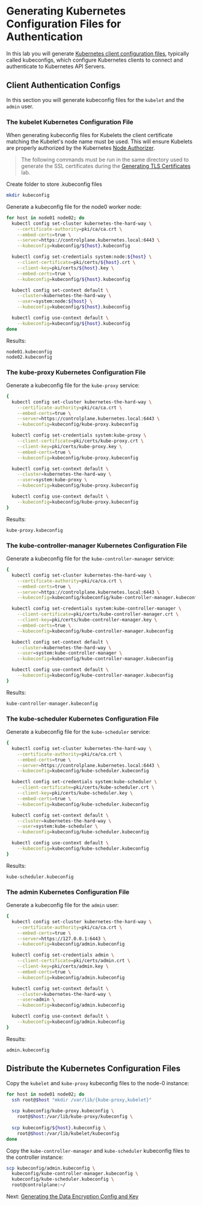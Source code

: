 # Generating Kubernetes Configuration Files for Authentication

In this lab you will generate [Kubernetes client configuration files](https://kubernetes.io/docs/concepts/configuration/organize-cluster-access-kubeconfig/), typically called kubeconfigs, which configure Kubernetes clients to connect and authenticate to Kubernetes API Servers.

## Client Authentication Configs

In this section you will generate kubeconfig files for the `kubelet` and the `admin` user.

### The kubelet Kubernetes Configuration File

When generating kubeconfig files for Kubelets the client certificate matching the Kubelet's node name must be used. This will ensure Kubelets are properly authorized by the Kubernetes [Node Authorizer](https://kubernetes.io/docs/admin/authorization/node/).

> The following commands must be run in the same directory used to generate the SSL certificates during the [Generating TLS Certificates](04-certificate-authority.md) lab.

Create folder to store .kubeconfig files
```bash
mkdir kubeconfig
```

Generate a kubeconfig file for the node0 worker node:

```bash
for host in node01 node02; do
  kubectl config set-cluster kubernetes-the-hard-way \
    --certificate-authority=pki/ca/ca.crt \
    --embed-certs=true \
    --server=https://controlplane.kubernetes.local:6443 \
    --kubeconfig=kubeconfig/${host}.kubeconfig

  kubectl config set-credentials system:node:${host} \
    --client-certificate=pki/certs/${host}.crt \
    --client-key=pki/certs/${host}.key \
    --embed-certs=true \
    --kubeconfig=kubeconfig/${host}.kubeconfig

  kubectl config set-context default \
    --cluster=kubernetes-the-hard-way \
    --user=system:node:${host} \
    --kubeconfig=kubeconfig/${host}.kubeconfig

  kubectl config use-context default \
    --kubeconfig=kubeconfig/${host}.kubeconfig
done
```

Results:

```text
node01.kubeconfig
node02.kubeconfig
```

### The kube-proxy Kubernetes Configuration File

Generate a kubeconfig file for the `kube-proxy` service:

```bash
{
  kubectl config set-cluster kubernetes-the-hard-way \
    --certificate-authority=pki/ca/ca.crt \
    --embed-certs=true \
    --server=https://controlplane.kubernetes.local:6443 \
    --kubeconfig=kubeconfig/kube-proxy.kubeconfig

  kubectl config set-credentials system:kube-proxy \
    --client-certificate=pki/certs/kube-proxy.crt \
    --client-key=pki/certs/kube-proxy.key \
    --embed-certs=true \
    --kubeconfig=kubeconfig/kube-proxy.kubeconfig

  kubectl config set-context default \
    --cluster=kubernetes-the-hard-way \
    --user=system:kube-proxy \
    --kubeconfig=kubeconfig/kube-proxy.kubeconfig

  kubectl config use-context default \
    --kubeconfig=kubeconfig/kube-proxy.kubeconfig
}
```

Results:

```text
kube-proxy.kubeconfig
```

### The kube-controller-manager Kubernetes Configuration File

Generate a kubeconfig file for the `kube-controller-manager` service:

```bash
{
  kubectl config set-cluster kubernetes-the-hard-way \
    --certificate-authority=pki/ca/ca.crt \
    --embed-certs=true \
    --server=https://controlplane.kubernetes.local:6443 \
    --kubeconfig=kubeconfig/kubeconfig/kube-controller-manager.kubeconfig

  kubectl config set-credentials system:kube-controller-manager \
    --client-certificate=pki/certs/kube-controller-manager.crt \
    --client-key=pki/certs/kube-controller-manager.key \
    --embed-certs=true \
    --kubeconfig=kubeconfig/kube-controller-manager.kubeconfig

  kubectl config set-context default \
    --cluster=kubernetes-the-hard-way \
    --user=system:kube-controller-manager \
    --kubeconfig=kubeconfig/kube-controller-manager.kubeconfig

  kubectl config use-context default \
    --kubeconfig=kubeconfig/kube-controller-manager.kubeconfig
}
```

Results:

```text
kube-controller-manager.kubeconfig
```


### The kube-scheduler Kubernetes Configuration File

Generate a kubeconfig file for the `kube-scheduler` service:

```bash
{
  kubectl config set-cluster kubernetes-the-hard-way \
    --certificate-authority=pki/ca/ca.crt \
    --embed-certs=true \
    --server=https://controlplane.kubernetes.local:6443 \
    --kubeconfig=kubeconfig/kube-scheduler.kubeconfig

  kubectl config set-credentials system:kube-scheduler \
    --client-certificate=pki/certs/kube-scheduler.crt \
    --client-key=pki/certs/kube-scheduler.key \
    --embed-certs=true \
    --kubeconfig=kubeconfig/kube-scheduler.kubeconfig

  kubectl config set-context default \
    --cluster=kubernetes-the-hard-way \
    --user=system:kube-scheduler \
    --kubeconfig=kubeconfig/kube-scheduler.kubeconfig

  kubectl config use-context default \
    --kubeconfig=kubeconfig/kube-scheduler.kubeconfig
}
```

Results:

```text
kube-scheduler.kubeconfig
```

### The admin Kubernetes Configuration File

Generate a kubeconfig file for the `admin` user:

```bash
{
  kubectl config set-cluster kubernetes-the-hard-way \
    --certificate-authority=pki/ca/ca.crt \
    --embed-certs=true \
    --server=https://127.0.0.1:6443 \
    --kubeconfig=kubeconfig/admin.kubeconfig

  kubectl config set-credentials admin \
    --client-certificate=pki/certs/admin.crt \
    --client-key=pki/certs/admin.key \
    --embed-certs=true \
    --kubeconfig=kubeconfig/admin.kubeconfig

  kubectl config set-context default \
    --cluster=kubernetes-the-hard-way \
    --user=admin \
    --kubeconfig=kubeconfig/admin.kubeconfig

  kubectl config use-context default \
    --kubeconfig=kubeconfig/admin.kubeconfig
}
```

Results:

```text
admin.kubeconfig
```

## Distribute the Kubernetes Configuration Files

Copy the `kubelet` and `kube-proxy` kubeconfig files to the node-0 instance:

```bash
for host in node01 node02; do
  ssh root@$host "mkdir /var/lib/{kube-proxy,kubelet}"
  
  scp kubeconfig/kube-proxy.kubeconfig \
    root@$host:/var/lib/kube-proxy/kubeconfig \
  
  scp kubeconfig/${host}.kubeconfig \
    root@$host:/var/lib/kubelet/kubeconfig
done
```

Copy the `kube-controller-manager` and `kube-scheduler` kubeconfig files to the controller instance:

```bash
scp kubeconfig/admin.kubeconfig \
  kubeconfig/kube-controller-manager.kubeconfig \
  kubeconfig/kube-scheduler.kubeconfig \
  root@controlplane:~/
```

Next: [Generating the Data Encryption Config and Key](06-data-encryption-keys.md)
